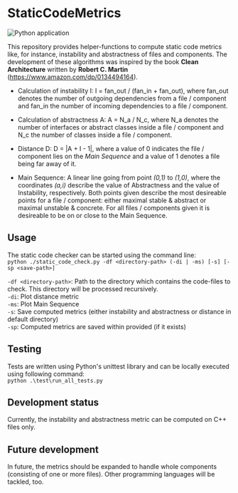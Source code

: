 # StaticCodeMetrics

![Python application](https://github.com/Markus2101/StaticCodeMetrics/workflows/Python%20application/badge.svg?branch=master)

This repository provides helper-functions to compute static code metrics like, for instance, instability and abstractness of files and components. 
The development of these algorithms was inspired by the book **Clean Architecture** written by **Robert C. Martin** (https://www.amazon.com/dp/0134494164).

- Calculation of instability I: I = fan_out / (fan_in + fan_out), where fan_out denotes the number of outgoing dependencies from a file / component and fan_in the number of incoming dependencies to a file / component.

- Calculation of abstractness A: A = N_a / N_c, where N_a denotes the number of interfaces or abstract classes inside a file / component and N_c the number of classes inside a file / component.

- Distance D: D = |A + I - 1|, where a value of 0 indicates the file / component lies on the _Main Sequence_ and a value of 1 denotes a file being far away of it.

- Main Sequence: A linear line going from point _(0,1)_ to _(1,0)_, where the coordinates _(a,i)_ describe the value of Abstractness and the value of Instability, respectively. Both points given describe the most desireable points for a file / component: either maximal stable & abstract or maximal unstable & concrete. For all files / components given it is desireable to be on or close to the Main Sequence.

## Usage
The static code checker can be started using the command line:  
`python ./static_code_check.py -df <directory-path> (-di | -ms) [-s] [-sp <save-path>]`

`-df <directory-path>`: Path to the directory which contains the code-files to check. This directory will be processed recursively.  
`-di`: Plot distance metric  
`-ms`: Plot Main Sequence  
`-s`: Save computed metrics (either instability and abstractness or distance in default directory)  
`-sp`: Computed metrics are saved within provided <save-path> (if it exists)

## Testing
Tests are written using Python's unittest library and can be locally executed using following command:  
`python .\test\run_all_tests.py`

## Development status
Currently, the instability and abstractness metric can be computed on C++ files only.

## Future development
In future, the metrics should be expanded to handle whole components (consisting of one or more files). Other programming languages will be tackled, too.
